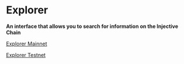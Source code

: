 # Explorer

**An interface that allows you to search for information on the Injective Chain**

[Explorer Mainnet](https://explorer.injective.network/)

[Explorer Testnet](https://testnet.explorer.injective.dev/)